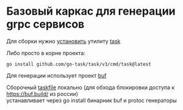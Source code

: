 # Базовый каркас для генерации grpc сервисов

Для сборки нужно [установить](https://taskfile.dev/installation/) утилиту [task](https://github.com/go-task/task)

Либо просто в корне проекта:

```shell
go install github.com/go-task/task/v3/cmd/task@latest
```

Для генерации использует проект [buf](https://github.com/bufbuild/buf)

Сборочный [taskfile](Taskfile.yaml) локально (для обхода блокировки доступа к https://buf.build/ из россии)  
 устанавливает через go install бинарник buf и protoc генераторы 
